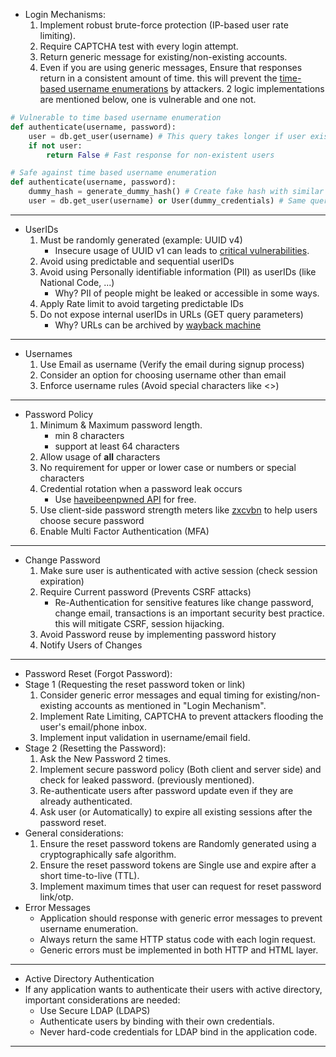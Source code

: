 * Login Mechanisms:
  1. Implement robust brute-force protection (IP-based user rate limiting).
  2. Require CAPTCHA test with every login attempt.
  3. Return generic message for existing/non-existing accounts.
  4. Even if you are using generic messages, Ensure that responses return in a consistent amount of time. this will prevent the [time-based username enumerations](https://www.pentestpartners.com/security-blog/time-based-username-enumeration/) by attackers. 2 logic implementations are mentioned below, one is vulnerable and one not.

```python
# Vulnerable to time based username enumeration
def authenticate(username, password):
    user = db.get_user(username) # This query takes longer if user exists
    if not user:
        return False # Fast response for non-existent users
```

```python
# Safe against time based username enumeration
def authenticate(username, password):
    dummy_hash = generate_dummy_hash() # Create fake hash with similar computation time
    user = db.get_user(username) or User(dummy_credentials) # Same query time for all cases
```

---

* UserIDs
  1. Must be randomly generated (example: UUID v4)
     * Insecure usage of UUID v1 can leads to [critical vulnerabilities](https://www.landh.tech/blog/20230811-sandwich-attack/).
  2. Avoid using predictable and sequential userIDs
  3. Avoid using Personally identifiable information (PII) as userIDs (like National Code, ...)
     * Why? PII of people might be leaked or accessible in some ways.
  4. Apply Rate limit to avoid targeting predictable IDs
  5. Do not expose internal userIDs in URLs (GET query parameters)
     * Why? URLs can be archived by [wayback machine](https://archive.org/)

---

* Usernames
  1. Use Email as username (Verify the email during signup process)
  2. Consider an option for choosing username other than email
  3. Enforce username rules (Avoid special characters like \<\>)

---

* Password Policy
  1. Minimum & Maximum password length.
     * min 8 characters
     * support at least 64 characters
  2. Allow usage of **all** characters
  3. No requirement for upper or lower case or numbers or special characters
  4. Credential rotation when a password leak occurs
     * Use [haveibeenpwned API](https://haveibeenpwned.com/api/v3#PwnedPasswords) for free.
  5. Use client-side password strength meters like [zxcvbn](https://github.com/dropbox/zxcvbn) to help users choose secure password
  6. Enable Multi Factor Authentication (MFA)

---

* Change Password
  1. Make sure user is authenticated with active session (check session expiration)
  2. Require Current password (Prevents CSRF attacks)
     * Re-Authentication for sensitive features like change password, change email, transactions is an important security best practice. this will mitigate CSRF, session hijacking.
  3. Avoid Password reuse by implementing password history
  4. Notify Users of Changes

---

* Password Reset (Forgot Password):
* Stage 1 (Requesting the reset password token or link)
  1. Consider generic error messages and equal timing for existing/non-existing accounts as mentioned in "Login Mechanism".
  2. Implement Rate Limiting, CAPTCHA to prevent attackers flooding the user's email/phone inbox.
  3. Implement input validation in username/email field.
* Stage 2 (Resetting the Password):
  1. Ask the New Password 2 times.
  2. Implement secure password policy (Both client and server side) and check for leaked password. (previously mentioned).
  3. Re-authenticate users after password update even if they are already authenticated.
  4. Ask user (or Automatically) to expire all existing sessions after the password reset.
* General considerations:
  1. Ensure the reset password tokens are Randomly generated using a cryptographically safe algorithm.
  2. Ensure the reset password tokens are Single use and expire after a short time-to-live (TTL).
  3. Implement maximum times that user can request for reset password link/otp.
* Error Messages
  * Application should response with generic error messages to prevent username enumeration.
  * Always return the same HTTP status code with each login request.
  * Generic errors must be implemented in both HTTP and HTML layer.

---

* Active Directory Authentication
* If any application wants to authenticate their users with active directory, important considerations are needed:
  * Use Secure LDAP (LDAPS)
  * Authenticate users by binding with their own credentials.
  * Never hard-code credentials for LDAP bind in the application code.

---
